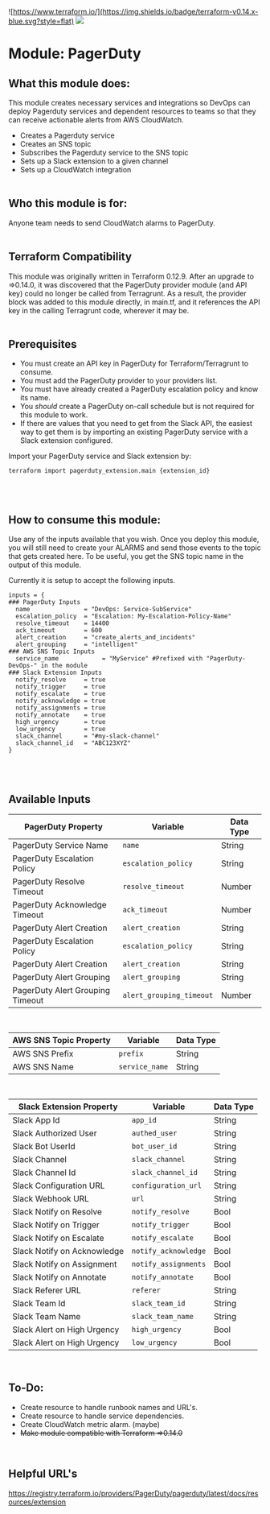 ![https://www.terraform.io/](https://img.shields.io/badge/terraform-v0.14.x-blue.svg?style=flat)
![](https://img.shields.io/maintenance/yes/2021.svg)

# Module: PagerDuty

## What this module does:
This module creates necessary services and integrations so DevOps can deploy Pagerduty services and dependent resources to teams so that they can receive actionable alerts from AWS CloudWatch.
* Creates a Pagerduty service
* Creates an SNS topic
* Subscribes the Pagerduty service to the SNS topic
* Sets up a Slack extension to a given channel
* Sets up a CloudWatch integration
<br><br>

## Who this module is for:
Anyone team needs to send CloudWatch alarms to PagerDuty. 
<br>
<br>

## Terraform Compatibility
This module was originally written in Terraform 0.12.9. After an upgrade to =>0.14.0, it was discovered that the PagerDuty provider module (and API key) could no longer be called from Terragrunt. As a result, the provider block was added to this module directly, in main.tf, and it references the API key in the calling Terragrunt code, wherever it may be.
<br>
<br>

## Prerequisites
* You must create an API key in PagerDuty for Terraform/Terragrunt to consume.
* You must add the PagerDuty provider to your providers list.
* You must have already created a PagerDuty escalation policy and know its name.
* You *should* create a PagerDuty on-call schedule but is not required for this module to work.
* If there are values that you need to get from the Slack API, the easiest way to get them is by importing an existing PagerDuty service with a Slack extension configured.

Import your PagerDuty service and Slack extension by:
```
terraform import pagerduty_extension.main {extension_id}
```
<br>
<br>


## How to consume this module:
Use any of the inputs available that you wish. Once you deploy this module, you will still need to create your ALARMS and send those events to the topic that gets created here. To be useful, you get the SNS topic name in the output of this module.

Currently it is setup to accept the following inputs.
```
inputs = {
### PagerDuty Inputs
  name               = "DevOps: Service-SubService"
  escalation_policy  = "Escalation: My-Escalation-Policy-Name"
  resolve_timeout    = 14400
  ack_timeout        = 600
  alert_creation     = "create_alerts_and_incidents"
  alert_grouping     = "intelligent"
### AWS SNS Topic Inputs
  service_name            = "MyService" #Prefixed with "PagerDuty-DevOps-" in the module
### Slack Extension Inputs
  notify_resolve     = true
  notify_trigger     = true
  notify_escalate    = true
  notify_acknowledge = true
  notify_assignments = true
  notify_annotate    = true
  high_urgency       = true
  low_urgency        = true
  slack_channel      = "#my-slack-channel"
  slack_channel_id   = "ABC123XYZ"
}
```
<br>
<br>

## Available Inputs

| PagerDuty Property               | Variable                 | Data Type |
| -------------------------------- | ------------------------ | --------- |
| PagerDuty Service Name           | `name`                   | String    |
| PagerDuty Escalation Policy      | `escalation_policy`      | String    |
| PagerDuty Resolve Timeout        | `resolve_timeout`        | Number    |
| PagerDuty Acknowledge Timeout    | `ack_timeout`            | Number    |
| PagerDuty Alert Creation         | `alert_creation`         | String    |
| PagerDuty Escalation Policy      | `escalation_policy`      | String    |
| PagerDuty Alert Creation         | `alert_creation`         | String    |
| PagerDuty Alert Grouping         | `alert_grouping`         | String    |
| PagerDuty Alert Grouping Timeout | `alert_grouping_timeout` | Number    |
<br>

| AWS SNS Topic Property       | Variable             | Data Type |
| ---------------------------- | -------------------- | ---------
| AWS SNS Prefix               | `prefix`             | String    |
| AWS SNS Name                 | `service_name`       | String    |
<br>

| Slack Extension Property     | Variable             | Data Type |
| ---------------------------- | -------------------- | ---------
| Slack App Id                 | `app_id`             | String    |
| Slack Authorized User        | `authed_user`        | String    |
| Slack Bot UserId             | `bot_user_id`        | String    |
| Slack Channel                | `slack_channel`      | String    |
| Slack Channel Id             | `slack_channel_id`   | String    |
| Slack Configuration URL      | `configuration_url`  | String    |
| Slack Webhook URL            | `url`                | String    |
| Slack Notify on Resolve      | `notify_resolve`     | Bool      |
| Slack Notify on Trigger      | `notify_trigger`     | Bool      |
| Slack Notify on Escalate     | `notify_escalate`    | Bool      |
| Slack Notify on Acknowledge  | `notify_acknowledge` | Bool      |
| Slack Notify on Assignment   | `notify_assignments` | Bool      |
| Slack Notify on Annotate     | `notify_annotate`    | Bool      |
| Slack Referer URL            | `referer`            | String    |
| Slack Team Id                | `slack_team_id`      | String    |
| Slack Team Name              | `slack_team_name`    | String    |
| Slack Alert on High Urgency  | `high_urgency`       | Bool      |
| Slack Alert on High Urgency  | `low_urgency`        | Bool      |
<br>


## To-Do:
* Create resource to handle runbook names and URL's.
* Create resource to handle service dependencies.
* Create CloudWatch metric alarm. (maybe)
* <s>Make module compatible with Terraform =>0.14.0</s>

<br>


## Helpful URL's
https://registry.terraform.io/providers/PagerDuty/pagerduty/latest/docs/resources/extension
